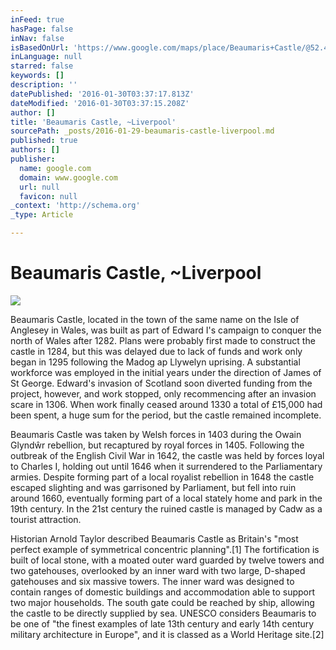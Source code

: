 ```yaml
---
inFeed: true
hasPage: false
inNav: false
isBasedOnUrl: 'https://www.google.com/maps/place/Beaumaris+Castle/@52.4171878,-2.9451771,7.99z/data=!4m2!3m1!1s0x486501107ae68e65:0x476c0b2a9537bad0'
inLanguage: null
starred: false
keywords: []
description: ''
datePublished: '2016-01-30T03:37:17.813Z'
dateModified: '2016-01-30T03:37:15.208Z'
author: []
title: 'Beaumaris Castle, ~Liverpool'
sourcePath: _posts/2016-01-29-beaumaris-castle-liverpool.md
published: true
authors: []
publisher:
  name: google.com
  domain: www.google.com
  url: null
  favicon: null
_context: 'http://schema.org'
_type: Article

---
```

# Beaumaris Castle, ~Liverpool
![](https://lh3.googleusercontent.com/-4p1W1OLws9c/VGxYKTHLpoI/AAAAAAAAABg/8ZPiJJXtrRk/s410-k-no/)

Beaumaris Castle, located in the town of the same name on
the Isle of Anglesey in Wales, was built as part of Edward I's campaign to
conquer the north of Wales after 1282\. Plans were probably first made to
construct the castle in 1284, but this was delayed due to lack of funds and
work only began in 1295 following the Madog ap Llywelyn uprising. A substantial
workforce was employed in the initial years under the direction of James of St
George. Edward's invasion of Scotland soon diverted funding from the project,
however, and work stopped, only recommencing after an invasion scare in 1306\.
When work finally ceased around 1330 a total of £15,000 had been spent, a huge
sum for the period, but the castle remained incomplete.

Beaumaris Castle was taken by Welsh forces in 1403 during
the Owain Glyndŵr rebellion, but recaptured by royal forces in 1405\. Following
the outbreak of the English Civil War in 1642, the castle was held by forces
loyal to Charles I, holding out until 1646 when it surrendered to the
Parliamentary armies. Despite forming part of a local royalist rebellion in
1648 the castle escaped slighting and was garrisoned by Parliament, but fell
into ruin around 1660, eventually forming part of a local stately home and park
in the 19th century. In the 21st century the ruined castle is managed by Cadw
as a tourist attraction.

Historian Arnold Taylor described Beaumaris Castle as
Britain's "most perfect example of symmetrical concentric
planning".\[1\] The fortification is built of local stone, with a moated
outer ward guarded by twelve towers and two gatehouses, overlooked by an inner
ward with two large, D-shaped gatehouses and six massive towers. The inner ward
was designed to contain ranges of domestic buildings and accommodation able to
support two major households. The south gate could be reached by ship, allowing
the castle to be directly supplied by sea. UNESCO considers Beaumaris to be one
of "the finest examples of late 13th century and early 14th century
military architecture in Europe", and it is classed as a World Heritage
site.\[2\]
